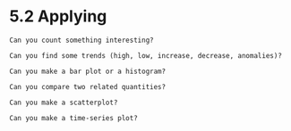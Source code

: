 # 5.2 Applying 

    Can you count something interesting?

    Can you find some trends (high, low, increase, decrease, anomalies)?

    Can you make a bar plot or a histogram?

    Can you compare two related quantities?

    Can you make a scatterplot?

    Can you make a time-series plot?
